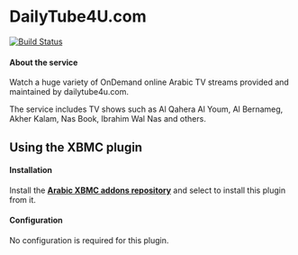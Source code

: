 DailyTube4U.com
===============

[![Build Status](https://travis-ci.org/ArabicXBMC/plugin.video.dailytube4u.com.svg?branch=master)](https://travis-ci.org/ArabicXBMC/plugin.video.dailytube4u.com)

#### About the service ####
Watch a huge variety of OnDemand online Arabic TV streams provided and maintained by dailytube4u.com.

The service includes TV shows such as Al Qahera Al Youm, Al Bernameg, Akher Kalam, Nas Book, Ibrahim Wal Nas and others.

Using the XBMC plugin
---------------------
#### Installation ####
Install the **[Arabic XBMC addons repository](https://github.com/hadynz/repository.arabic.xbmc-addons#arabic-xbmc-repository)** and select to install this plugin from it.

#### Configuration #####
No configuration is required for this plugin.
